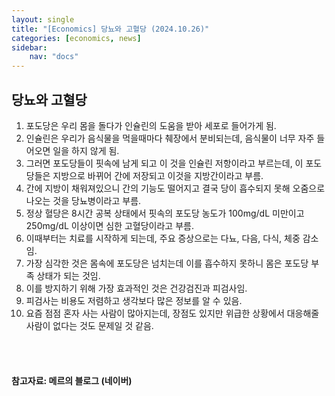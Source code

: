 ```yaml
---
layout: single
title: "[Economics] 당뇨와 고혈당 (2024.10.26)"
categories: [economics, news]
sidebar:
    nav: "docs"
---
```


## 당뇨와 고혈당
1. 포도당은 우리 몸을 돌다가 인슐린의 도움을 받아 세포로 들어가게 됨.
1. 인슐린은 우리가 음식물을 먹을때마다 췌장에서 분비되는데, 음식물이 너무 자주 들어오면 일을 하지 않게 됨.
1. 그러면 포도당들이 핏속에 남게 되고 이 것을 인슐린 저항이라고 부르는데, 이 포도당들은 지방으로 바뀌어 간에 저장되고 이것을 지방간이라고 부름.
1. 간에 지방이 채워져있으니 간의 기능도 떨어지고 결국 당이 흡수되지 못해 오줌으로 나오는 것을 당뇨병이라고 부름.
1. 정상 혈당은 8시간 공복 상태에서 핏속의 포도당 농도가 100mg/dL 미만이고 250mg/dL 이상이면 심한 고혈당이라고 부름.
1. 이때부터는 치료를 시작하게 되는데, 주요 증상으로는 다뇨, 다음, 다식, 체중 감소임.
1. 가장 심각한 것은 몸속에 포도당은 넘치는데 이를 흡수하지 못하니 몸은 포도당 부족 상태가 되는 것임.
1. 이를 방지하기 위해 가장 효과적인 것은 건강검진과 피검사임.
1. 피검사는 비용도 저렴하고 생각보다 많은 정보를 알 수 있음.
1. 요즘 점점 혼자 사는 사람이 많아지는데, 장점도 있지만 위급한 상황에서 대응해줄 사람이 없다는 것도 문제일 것 같음.


<br/>
<br/>

#### 참고자료: 메르의 블로그 (네이버) 